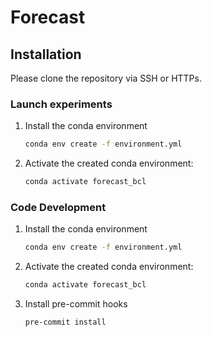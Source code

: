 # Forecast

## Installation

Please clone the repository via SSH or HTTPs.

### Launch experiments
1. Install the conda environment
   ```bash
   conda env create -f environment.yml
   ```
1. Activate the created conda environment:
   ```bash
   conda activate forecast_bcl
   ```

### Code Development

1. Install the conda environment
   ```bash
   conda env create -f environment.yml
   ```
1. Activate the created conda environment:
   ```bash
   conda activate forecast_bcl
   ```
1. Install pre-commit hooks
   ```bash
   pre-commit install
   ```


